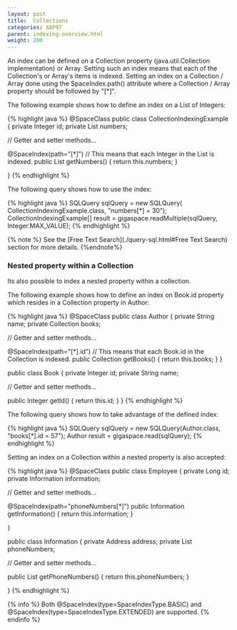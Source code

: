 ```yaml
---
layout: post
title:  Collections
categories: XAP97
parent: indexing-overview.html
weight: 200
---
```


An index can be defined on a Collection property (java.util.Collection implementation) or Array. Setting such an index means that each of the Collection's or Array's items is indexed. Setting an index on a Collection / Array done using the SpaceIndex.path() attribute where a Collection / Array property should be followed by "\[\*\]".

The following example shows how to define an index on a List of Integers:

{% highlight java %}
@SpaceClass
public class CollectionIndexingExample {
  private Integer id;
  private List<Integer> numbers;

  // Getter and setter methods...

  @SpaceIndex(path="[*]")   // This means that each Integer in the List is indexed.
  public List<Integer> getNumbers() {
    return this.numbers;
  }

}
{% endhighlight %}

The following query shows how to use the index:

{% highlight java %}
SQLQuery<CollectionIndexingExample> sqlQuery = new SQLQuery<CollectionIndexingExample>(
    CollectionIndexingExample.class, "numbers[*] = 30");
CollectionIndexingExample[] result = gigaspace.readMultiple(sqlQuery, Integer.MAX_VALUE);
{% endhighlight %}

{% note %}
See the [Free Text Search](./query-sql.html#Free Text Search) section for more details.
{%endnote%}

### Nested property within a Collection

Its also possible to index a nested property within a collection.

The following example shows how to define an index on Book.id property which resides in a Collection property in Author:

{% highlight java %}
@SpaceClass
public class Author {
  private String name;
  private Collection<Book> books;

  // Getter and setter methods...

  @SpaceIndex(path="[*].id")   // This means that each Book.id in the Collection is indexed.
  public Collection<Book> getBooks() {
    return this.books;
  }
}

public class Book {
  private Integer id;
  private String name;

  // Getter and setter methods...

  public Integer getId() {
    return this.id;
  }
}
{% endhighlight %}

The following query shows how to take advantage of the defined index:

{% highlight java %}
SQLQuery<Author> sqlQuery = new SQLQuery<Author>(Author.class, "books[*].id = 57");
Author result = gigaspace.read(sqlQuery);
{% endhighlight %}

Setting an index on a Collection within a nested property is also accepted:

{% highlight java %}
@SpaceClass
public class Employee {
  private Long id;
  private Information information;

  // Getter and setter methods...

  @SpaceIndex(path="phoneNumbers[*]")
  public Information getInformation() {
    return this.information;
  }

}

public class Information {
  private Address address;
  private List<String> phoneNumbers;

  // Getter and setter methods...

  public List<String> getPhoneNumbers() {
    return this.phoneNumbers;
  }

}
{% endhighlight %}

{% info %}
Both @SpaceIndex(type=SpaceIndexType.BASIC) and @SpaceIndex(type=SpaceIndexType.EXTENDED) are supported.
{% endinfo %}

